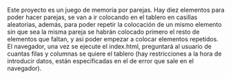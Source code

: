 Este proyecto es un juego de memoria por parejas. Hay diez elementos para poder hacer parejas,
se van a ir colocando en el tablero en casillas aleatorias, además, para poder repetir
la colocación de un mismo elemento sin que sea la misma pareja se habrán colocado primero 
el resto de elementos que faltan, y así poder empezar a colocar elementos repetidos.
El navegador, una vez se ejecute el index.html, preguntará al usuario de cuantas filas y columnas
se quiere el tablero (hay restricciones a la hora de introducir datos, están especificadas en el
de error que sale en el navegador).